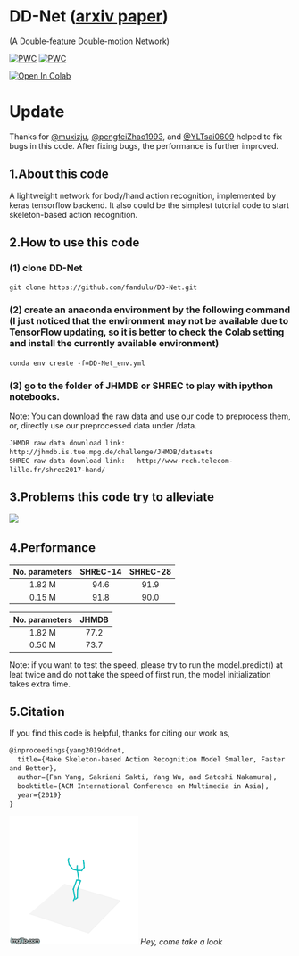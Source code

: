 # DD-Net ([arxiv paper](https://arxiv.org/pdf/1907.09658.pdf))
(A Double-feature Double-motion Network)

[![PWC](https://img.shields.io/endpoint.svg?url=https://paperswithcode.com/badge/make-skeleton-based-action-recognition-model-1/skeleton-based-action-recognition-on-jhmdb-2d)](https://paperswithcode.com/sota/skeleton-based-action-recognition-on-jhmdb-2d?p=make-skeleton-based-action-recognition-model-1)
[![PWC](https://img.shields.io/endpoint.svg?url=https://paperswithcode.com/badge/make-skeleton-based-action-recognition-model-1/skeleton-based-action-recognition-on-shrec)](https://paperswithcode.com/sota/skeleton-based-action-recognition-on-shrec?p=make-skeleton-based-action-recognition-model-1)

[![Open In Colab](https://colab.research.google.com/assets/colab-badge.svg)](https://colab.research.google.com/drive/19gq3bUigdxIfyMCoWW93YhLEi1KQlBit)

# Update
Thanks for [@muxizju](https://github.com/muxizju), [@pengfeiZhao1993](https://github.com/pengfeiZhao1993), and [@YLTsai0609](https://github.com/YLTsai0609) helped to fix bugs in this code. After fixing bugs, the performance is further improved.

## 1.About this code
A lightweight network for body/hand action recognition, implemented by keras tensorflow backend. It also could be the simplest tutorial code to start skeleton-based action recognition.

## 2.How to use this code
### (1) clone DD-Net
```
git clone https://github.com/fandulu/DD-Net.git
```

### (2) create an anaconda environment by the following command (I just noticed that the environment may not be available due to TensorFlow updating, so it is better to check the Colab setting and install the currently available environment)
```
conda env create -f=DD-Net_env.yml
```
### (3) go to the folder of JHMDB or SHREC to play with ipython notebooks.
Note: You can download the raw data and use our code to preprocess them, or, directly use our preprocessed data under /data.
```
JHMDB raw data download link:   http://jhmdb.is.tue.mpg.de/challenge/JHMDB/datasets
SHREC raw data download link:   http://www-rech.telecom-lille.fr/shrec2017-hand/
```


## 3.Problems this code try to alleviate
<img src="https://github.com/fandulu/DD-Net/blob/master/demo.png" width="500">

## 4.Performance
|No. parameters | SHREC-14 | SHREC-28 |
| :----: | :----: | :----: |
| 1.82 M | 94.6 | 91.9  |
| 0.15 M | 91.8| 90.0|

|No. parameters | JHMDB|
| :----: | :----: | 
| 1.82 M | 77.2|
| 0.50 M | 73.7 | 

Note: if you want to test the speed, please try to run the model.predict() at leat twice and do not take the speed of first run, the model initialization takes extra time.
## 5.Citation
If you find this code is helpful, thanks for citing our work as,
```
@inproceedings{yang2019ddnet,
  title={Make Skeleton-based Action Recognition Model Smaller, Faster and Better},
  author={Fan Yang, Sakriani Sakti, Yang Wu, and Satoshi Nakamura},
  booktitle={ACM International Conference on Multimedia in Asia},
  year={2019}
}
```
![](look.gif)
*Hey, come take a look*
